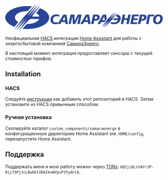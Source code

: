 ![SamaraEnergo Logo](images/logo@2x.png)

Неофициальная [HACS](https://hacs.xyz/) интеграция [Home Assistant](https://www.home-assistant.io/) для работы с энергосбытовой компанией [СамараЭнерго](https://www.samaraenergo.ru/).

В настоящий момент интеграция предоставляет сенсоры с текущей стоимостью тарифов.

## Installation

### HACS

Следуйте [инструкции](https://hacs.xyz/docs/faq/custom_repositories/) как добавить этот репозиторий в HACS. Затем установите из HACS привычным способом.

### Ручная установка

Скопируйте каталог `custom_components/samaraenergo` в конфигурационную директорию Home Assistant `$HA_HOME/config`, перезапустите Home Assistant.

## Поддержка

Поддержать меня и мою работу можно через [TONs](https://ton.org/): `UQCji6LsYAYrJP-Rij7SPjJcL0wkblVDmIkoWVpvP2YydnlA`.
